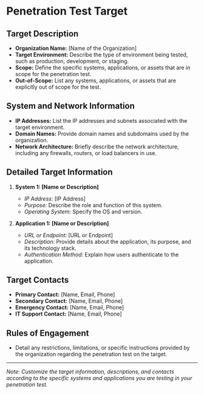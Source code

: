 # Penetration Test Target

## Target Description
- **Organization Name:** [Name of the Organization]
- **Target Environment:** Describe the type of environment being tested, such as production, development, or staging.
- **Scope:** Define the specific systems, applications, or assets that are in scope for the penetration test.
- **Out-of-Scope:** List any systems, applications, or assets that are explicitly out of scope for the test.

## System and Network Information
- **IP Addresses:** List the IP addresses and subnets associated with the target environment.
- **Domain Names:** Provide domain names and subdomains used by the organization.
- **Network Architecture:** Briefly describe the network architecture, including any firewalls, routers, or load balancers in use.

## Detailed Target Information
1. **System 1: [Name or Description]**
   - *IP Address:* [IP Address]
   - *Purpose:* Describe the role and function of this system.
   - *Operating System:* Specify the OS and version.
   
2. **Application 1: [Name or Description]**
   - *URL or Endpoint:* [URL or Endpoint]
   - *Description:* Provide details about the application, its purpose, and its technology stack.
   - *Authentication Method:* Explain how users authenticate to the application.


## Target Contacts
- **Primary Contact:** [Name, Email, Phone]
- **Secondary Contact:** [Name, Email, Phone]
- **Emergency Contact:** [Name, Email, Phone]
- **IT Support Contact:** [Name, Email, Phone]

## Rules of Engagement
- Detail any restrictions, limitations, or specific instructions provided by the organization regarding the penetration test on the target.

---

*Note: Customize the target information, descriptions, and contacts according to the specific systems and applications you are testing in your penetration test.*
